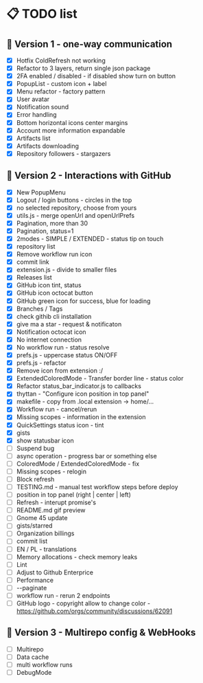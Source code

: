 # 📋 TODO list

## 🚀 Version 1 - one-way communication

- [x] Hotfix ColdRefresh not working
- [x] Refactor to 3 layers, return single json package
- [x] 2FA enabled / disabled - if disabled show turn on button
- [x] PopupList - custom icon + label
- [x] Menu refactor - factory pattern
- [x] User avatar
- [x] Notification sound
- [x] Error handling
- [x] Bottom horizontal icons center margins
- [x] Account more information expandable
- [x] Artifacts list
- [x] Artifacts downloading
- [x] Repository followers - stargazers

## 🌟 Version 2 - Interactions with GitHub
- [x] New PopupMenu
- [x] Logout / login buttons - circles in the top
- [x] no selected repository, choose from yours
- [x] utils.js - merge openUrl and openUrlPrefs
- [x] Pagination, more than 30
- [x] Pagination, status=1
- [x] 2modes - SIMPLE / EXTENDED - status tip on touch
- [x] repository list
- [x] Remove workflow run icon
- [x] commit link
- [x] extension.js - divide to smaller files
- [x] Releases list
- [x] GitHub icon tint, status
- [x] GitHub icon octocat button
- [x] GitHub green icon for success, blue for loading
- [x] Branches / Tags
- [x] check githib cli installation
- [x] give ma a star - request & notificaton
- [x] Notification octocat icon
- [x] No internet connection
- [x] No workflow run - status resolve
- [x] prefs.js - uppercase status ON/OFF
- [x] prefs.js - refactor
- [x] Remove icon from extension :/
- [x] ExtendedColoredMode - Transfer border line - status color
- [x] Refactor status_bar_indicator.js to callbacks
- [x] thyttan - "Configure icon position in top panel"
- [x] makefile - copy from .local extension -> home/...
- [x] Workflow run - cancel/rerun
- [x] Missing scopes - information in the extension
- [x] QuickSettings status icon - tint
- [x] gists
- [x] show statusbar icon
- [ ] Suspend bug
- [ ] async operation - progress bar or something else
- [ ] ColoredMode / ExtendedColoredMode - fix
- [ ] Missing scopes - relogin
- [ ] Block refresh
- [ ] TESTING.md - manual test workflow steps before deploy
- [ ] position in top panel (right | center | left)
- [ ] Refresh - interupt promise's
- [ ] README.md gif preview
- [ ] Gnome 45 update
- [ ] gists/starred
- [ ] Organization billings
- [ ] commit list
- [ ] EN / PL - translations
- [ ] Memory allocations - check memory leaks
- [ ] Lint
- [ ] Adjust to Github Enterprice
- [ ] Performance
- [ ] --paginate
- [ ] workflow run - rerun 2 endpoints
- [ ] GitHub logo - copyright allow to change color - https://github.com/orgs/community/discussions/62091

## 🎯 Version 3 - Multirepo config & WebHooks
- [ ] Multirepo
- [ ] Data cache
- [ ] multi workflow runs
- [ ] DebugMode
